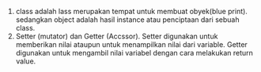 1. class adalah lass merupakan tempat untuk membuat obyek(blue print). sedangkan object adalah hasil instance atau penciptaan dari sebuah class.
2. Setter (mutator) dan Getter (Accssor). Setter digunakan untuk memberikan nilai ataupun untuk menampilkan nilai dari variable. Getter digunakan untuk mengambil nilai variabel dengan cara melakukan return value.

